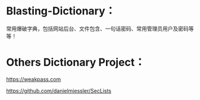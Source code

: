 # Blasting-Dictionary：
常用爆破字典，包括网站后台、文件包含、一句话密码、常用管理员用户及密码等等！


# Others Dictionary Project：
https://weakpass.com

https://github.com/danielmiessler/SecLists
